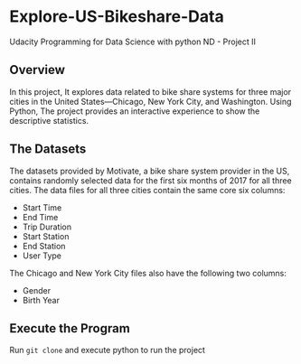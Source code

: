 # Explore-US-Bikeshare-Data
Udacity Programming for Data Science with python ND - Project II

## Overview
In this project, It explores data related to bike share systems for three major cities in the United States—Chicago, New York City, and Washington. Using Python, The project provides an interactive experience to show the descriptive statistics.

## The Datasets
The datasets provided by Motivate, a bike share system provider in the US, contains randomly selected data for the first six months of 2017 for all three cities. The data files for all three cities contain the same core six columns:

- Start Time 
- End Time 
- Trip Duration 
- Start Station 
- End Station 
- User Type 

The Chicago and New York City files also have the following two columns:

- Gender
- Birth Year

## Execute the Program
Run `git clone` and execute python to run the project